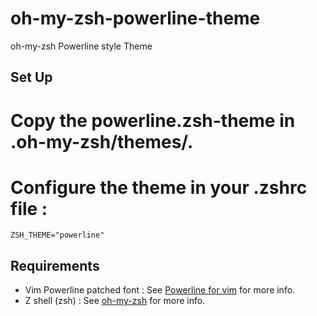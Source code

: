 oh-my-zsh-powerline-theme
=========================

oh-my-zsh Powerline style Theme

Set Up
------

# Copy the **powerline.zsh-theme** in **.oh-my-zsh/themes/**.

# Configure the theme in your **.zshrc** file :

```
ZSH_THEME="powerline"
```

Requirements
------------

* Vim Powerline patched font : See [Powerline for vim](https://github.com/Lokaltog/vim-powerline.git) for more info.
* Z shell (zsh) : See [oh-my-zsh](https://github.com/robbyrussell/oh-my-zsh) for more info.
